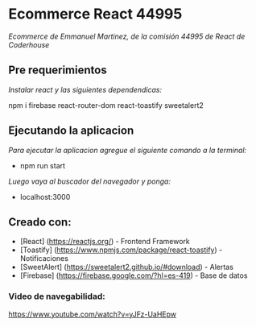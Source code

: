# Ecommerce React 44995

_Ecommerce de Emmanuel Martinez, de la comisión 44995 de React de Coderhouse_

## Pre requerimientos

_Instalar react y las siguientes dependendicas:_

npm i firebase react-router-dom react-toastify sweetalert2

## Ejecutando la aplicacion
_Para ejecutar la aplicacion agregue el siguiente comando a la terminal:_

- npm run start

_Luego vaya al buscador del navegador y ponga:_

- localhost:3000

## Creado con:

* [React] (https://reactjs.org/) - Frontend Framework
* [Toastify] (https://www.npmjs.com/package/react-toastify) - Notificaciones
* [SweetAlert] (https://sweetalert2.github.io/#download) - Alertas
* [Firebase] (https://firebase.google.com/?hl=es-419) - Base de datos

### Video de navegabilidad:
https://www.youtube.com/watch?v=yJFz-UaHEpw
